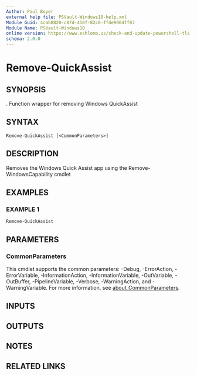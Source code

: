 ```yaml
---
Author: Paul Boyer
external help file: PSVault-Windows10-help.xml
Module Guid: 4cab8820-c87d-450f-82c0-ffde9004ff87
Module Name: PSVault-Windows10
online version: https://www.eshlomo.us/check-and-update-powershell-tls-version/
schema: 2.0.0
---
```


# Remove-QuickAssist

## SYNOPSIS
.
Function wrapper for removing Windows QuickAssist

## SYNTAX

```
Remove-QuickAssist [<CommonParameters>]
```

## DESCRIPTION
Removes the Windows Quick Assist app using the Remove-WindowsCapability cmdlet

## EXAMPLES

### EXAMPLE 1
```
Remove-QuickAssist
```

## PARAMETERS

### CommonParameters
This cmdlet supports the common parameters: -Debug, -ErrorAction, -ErrorVariable, -InformationAction, -InformationVariable, -OutVariable, -OutBuffer, -PipelineVariable, -Verbose, -WarningAction, and -WarningVariable. For more information, see [about_CommonParameters](http://go.microsoft.com/fwlink/?LinkID=113216).

## INPUTS

## OUTPUTS

## NOTES

## RELATED LINKS
